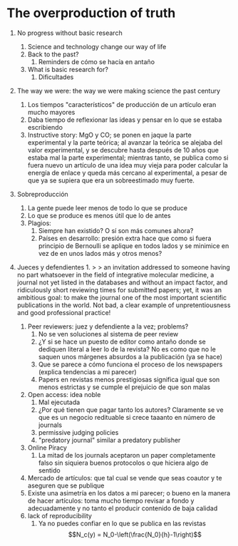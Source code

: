# The overproduction of truth

1. No progress without basic research
   1. Science and technology change our way of life
   1. Back to the past?
      1. Reminders de cómo se hacía en antaño
   1. What is basic research for?
      1. Dificultades
1. The way we were: the way we were making science the past century
   1. Los tiempos "característicos" de producción de un artículo eran mucho mayores
   1. Daba tiempo de reflexionar las ideas y pensar en lo que se estaba escribiendo
   1. Instructive story: MgO y CO; se ponen en jaque la parte experimental y la parte teórica; al avanzar la teórica se alejaba del valor experimental, y se descubre hasta después de 10 años que estaba mal la parte experimental; mientras tanto, se publica como si fuera nuevo un artículo de una idea muy vieja para poder calcular la energía de enlace y queda más cercano al experimental, a pesar de que ya se supiera que era un sobreestimado muy fuerte.
1. Sobreproducción
   1. La gente puede leer menos de todo lo que se produce
   1. Lo que se produce es menos útil que lo de antes
   1. Plagios:
      1. Siempre han existido? O sí son más comunes ahora?
      1. Países en desarrollo: presión extra hace que como si fuera principio de Bernoulli se aplique en todos lados y se minimice en vez de en unos lados más y otros menos?
1. Jueces y defendientes
   1. 
       > 
       > an invitation addressed to someone having no part whatsoever in the field of integrative molecular medicine, a journal not yet listed in the databases and without an impact factor, and ridiculously short reviewing times for submitted papers; yet, it was an ambitious goal: to make the journal one of the most important scientific publications in the world. Not bad, a clear example of unpretentiousness and good professional practice!
   
   1. Peer reviewers: juez y defendiente a la vez; problems?
      1. No se ven soluciones al sistema de peer review
      1. ¿Y si se hace un puesto de editor como antaño donde se dediquen literal a leer lo de la revista? No es como que no le saquen unos márgenes absurdos a la publicación (ya se hace)
      1. Que se parece a cómo funciona el proceso de los newspapers (explica tendencias a mi parecer)
      1. Papers en revistas menos prestigiosas significa igual que son menos estrictas y se cumple el prejuicio de que son malas
   1. Open access: idea noble
      1. Mal ejecutada
      1. ¿Por qué tienen que pagar tanto los autores? Claramente se ve que es un negocio redituable si crece taaanto en número de journals
      1. permissive judging policies
      1. "predatory journal" similar a predatory publisher
   1. Online Piracy
      1. La mitad de los journals aceptaron un paper completamente falso sin siquiera buenos protocolos o que hiciera algo de sentido
   1. Mercado de artículos: que tal cual se vende que seas coautor y te aseguren que se publique
   1. Existe una asimetría en los datos a mi parecer; o bueno en la manera de hacer artículos: toma mucho tiempo revisar a fondo y adecuadamente y no tanto el producir contenido de baja calidad
   1. lack of reproducibility
      1. Ya no puedes confiar en lo que se publica en las revistas
         $$N_c(y) = N_0-\left(\frac{N_0}{h}-1\right)$$
